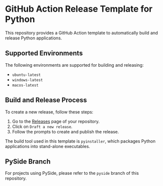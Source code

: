 # GitHub Action Release Template for Python

This repository provides a GitHub Action template to automatically build and release Python applications.

## Supported Environments

The following environments are supported for building and releasing:

- `ubuntu-latest`
- `windows-latest`
- `macos-latest`

## Build and Release Process

To create a new release, follow these steps:

1. Go to the [Releases](../../releases) page of your repository.
2. Click on `Draft a new release`.
3. Follow the prompts to create and publish the release.

The build tool used in this template is `pyinstaller`, which packages Python applications into stand-alone executables.

## PySide Branch

For projects using PySide, please refer to the `pyside` branch of this repository.

